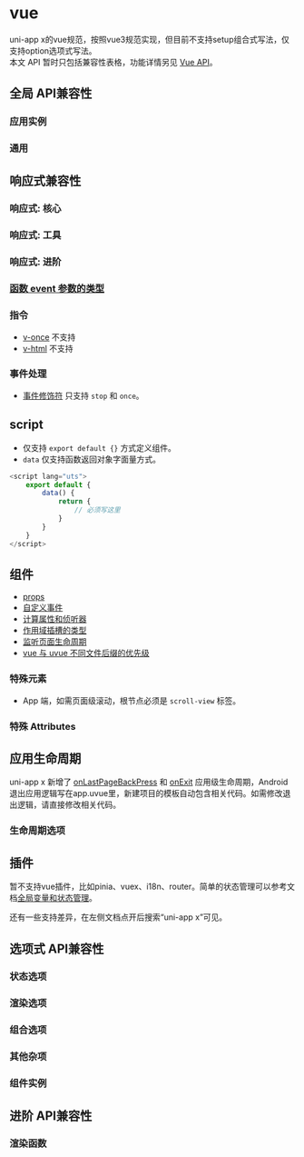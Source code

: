 # vue

uni-app x的vue规范，按照vue3规范实现，但目前不支持setup组合式写法，仅支持option选项式写法。\
本文 API 暂时只包括兼容性表格，功能详情另见 [Vue API](https://uniapp.dcloud.net.cn/tutorial/vue3-api.html)。

## 全局 API兼容性

### 应用实例


<!-- VUEJSON.application.compatibility -->
### 通用


<!-- VUEJSON.general.compatibility -->
## 响应式兼容性

### 响应式: 核心


<!-- VUEJSON.reactivity_core.compatibility -->
### 响应式: 工具


<!-- VUEJSON.reactivity_utilities.compatibility -->
### 响应式: 进阶


<!-- VUEJSON.reactivity_advanced.compatibility -->

### [函数 event 参数的类型](uni-app-x/tutorial/codegap.md#function-event-argument-type)

### 指令

- [v-once](https://uniapp.dcloud.net.cn/tutorial/vue3-basics.html#v-once) 不支持
- [v-html](https://uniapp.dcloud.net.cn/tutorial/vue3-basics.html#v-html) 不支持

<!-- VUEJSON.directives.compatibility -->

### 事件处理

- [事件修饰符](https://uniapp.dcloud.net.cn/tutorial/vue3-basics.html#%E4%BA%8B%E4%BB%B6%E4%BF%AE%E9%A5%B0%E7%AC%A6) 只支持 `stop` 和 `once`。

## script

- 仅支持 `export default {}` 方式定义组件。
- `data` 仅支持函数返回对象字面量方式。
```ts
<script lang="uts">
	export default {
		data() {
			return {
				// 必须写这里
			}
		}
	}
</script>
```

## 组件

- [props](uni-app-x/component/README.md#props)
- [自定义事件](uni-app-x/component/README.md#自定义事件)
- [计算属性和侦听器](uni-app-x/component/README.md#计算属性和侦听器)
- [作用域插槽的类型](uni-app-x/component/README.md#作用域插槽的类型)
- [监听页面生命周期](uni-app-x/component/README.md#监听页面生命周期)
- [vue 与 uvue 不同文件后缀的优先级](uni-app-x/component/README.md#priority)

<!-- VUEJSON.components.compatibility -->
### 特殊元素


<!-- VUEJSON.special_elements.compatibility -->

- App 端，如需页面级滚动，根节点必须是 `scroll-view` 标签。

### 特殊 Attributes


<!-- VUEJSON.special_attributes.compatibility -->

## 应用生命周期
uni-app x 新增了 [onLastPageBackPress](collocation/App.md#applifecycle) 和 [onExit](collocation/App.md#applifecycle) 应用级生命周期，Android退出应用逻辑写在app.uvue里，新建项目的模板自动包含相关代码。如需修改退出逻辑，请直接修改相关代码。

### 生命周期选项


<!-- VUEJSON.options_lifecycle.compatibility -->

## 插件

暂不支持vue插件，比如pinia、vuex、i18n、router。简单的状态管理可以参考文档[全局变量和状态管理](uni-app-x/tutorial/store.md)。

还有一些支持差异，在左侧文档点开后搜索“uni-app x”可见。

## 选项式 API兼容性

### 状态选项


<!-- VUEJSON.options_state.compatibility -->
### 渲染选项


<!-- VUEJSON.options_rendering.compatibility -->

### 组合选项


<!-- VUEJSON.options_composition.compatibility -->
### 其他杂项


<!-- VUEJSON.options_misc.compatibility -->
### 组件实例


<!-- VUEJSON.component_instance.compatibility -->

## 进阶 API兼容性

### 渲染函数


<!-- VUEJSON.render_function.compatibility -->
